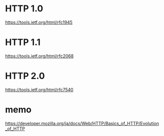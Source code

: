 # HTTP 1.0

https://tools.ietf.org/html/rfc1945

# HTTP 1.1

https://tools.ietf.org/html/rfc2068

# HTTP 2.0

https://tools.ietf.org/html/rfc7540

# memo

https://developer.mozilla.org/ja/docs/Web/HTTP/Basics_of_HTTP/Evolution_of_HTTP

